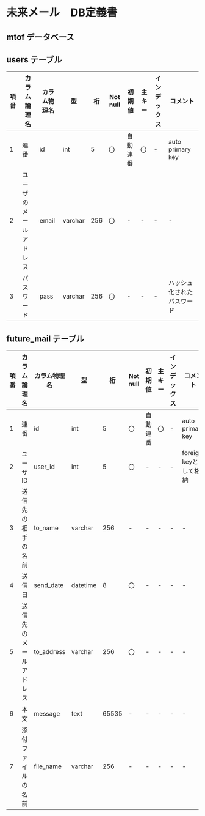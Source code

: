 # 未来メール　DB定義書

## mtof データベース

## users テーブル

|項番|カラム論理名|カラム物理名|型|桁|Not null|初期値|主キー|インデックス|コメント|
|---|---|---|---|---|---|---|---|---|---|
|1|連番|id|int|5|〇|自動連番|〇|-|auto primary key|
|2|ユーザのメールアドレス|email|varchar|256|〇|-|-|-|-|
|3|パスワード|pass|varchar|256|〇|-|-|-|ハッシュ化されたパスワード|

## future_mail テーブル

|項番|カラム論理名|カラム物理名|型|桁|Not null|初期値|主キー|インデックス|コメント|
|---|---|---|---|---|---|---|---|---|---|
|1|連番|id|int|5|〇|自動連番|〇|-|auto primary key|
|2|ユーザID|user_id|int|5|〇|-|-|-|foreign keyとして格納|
|3|送信先の相手の名前|to_name|varchar|256|-|-|-|-|-|
|4|送信日|send_date|datetime|8|〇|-|-|-|-|
|5|送信先のメールアドレス|to_address|varchar|256|〇|-|-|-|-|
|6|本文|message|text|65535|-|-|-|-|-|
|7|添付ファイルの名前|file_name|varchar|256|-|-|-|-|-|


